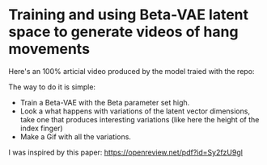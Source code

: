 # Training and using Beta-VAE latent space to generate videos of hang movements

Here's an 100% articial video produced by the model traied with the repo:
[](plots/animation.gif)

The way to do it is simple: 
- Train a Beta-VAE with the Beta parameter set high. 
- Look a what happens with variations of the latent vector dimensions, take one that produces interesting variations (like here the height of the index finger)
- Make a Gif with all the variations.

I was inspired by this paper: https://openreview.net/pdf?id=Sy2fzU9gl
